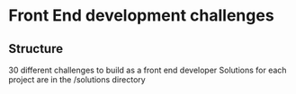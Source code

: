 # Front End development challenges

## Structure

30 different challenges to build as a front end developer
Solutions for each project are in the /solutions directory